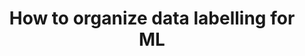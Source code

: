 ---
title: 'How to organize data labelling for ML' 
acronym: DOML
type: GL - Tier 3
webpage: https://www.altexsoft.com/blog/datascience/how-to-organize-data-labeling-for-machine-learning-approaches-and-tools/
---